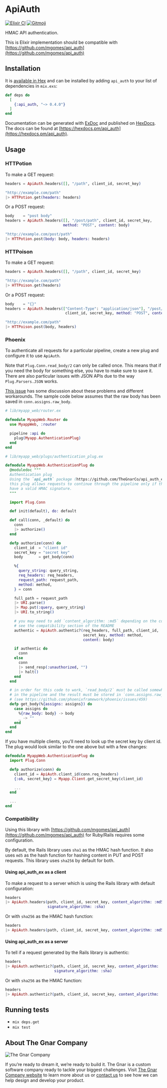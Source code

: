 # ApiAuth
[![Elixir CI](https://github.com/TheGnarCo/api_auth_ex/actions/workflows/elixir.yml/badge.svg?branch=master)](https://github.com/TheGnarCo/api_auth_ex/actions/workflows/elixir.yml)
<a href="https://gitmoji.dev">
  <img src="https://img.shields.io/badge/gitmoji-%20😜%20😍-FFDD67.svg?style=flat-square"
    alt="Gitmoji">
</a>

HMAC API authentication.

This is Elixir implementation should be compatible with [https://github.com/mgomes/api_auth](https://github.com/mgomes/api_auth)

## Installation

It is [available in Hex](https://hex.pm/packages/api_auth) and can be installed
by adding `api_auth` to your list of dependencies in `mix.exs`:

```elixir
def deps do
  [
    {:api_auth, "~> 0.4.0"}
  ]
end
```

Documentation can be generated with [ExDoc](https://github.com/elixir-lang/ex_doc)
and published on [HexDocs](https://hexdocs.pm). The docs can
be found at [https://hexdocs.pm/api_auth](https://hexdocs.pm/api_auth).

## Usage

### HTTPotion

To make a GET request:

```elixir
headers = ApiAuth.headers([], "/path", client_id, secret_key)

"http://example.com/path"
|> HTTPotion.get(headers: headers)
```

Or a POST request:

```elixir
body    = "post body"
headers = ApiAuth.headers([], "/post/path", client_id, secret_key,
                          method: "POST", content: body)

"http://example.com/post/path"
|> HTTPotion.post(body: body, headers: headers)
```

### HTTPoison

To make a GET request:

```elixir
headers = ApiAuth.headers([], "/path", client_id, secret_key)

"http://example.com/path"
|> HTTPoison.get(headers)
```

Or a POST request:

```elixir
body    = "{}"
headers = ApiAuth.headers(["Content-Type": "application/json"], "/post/path",
                           client_id, secret_key, method: "POST", content: body)

"http://example.com/path"
|> HTTPoison.post(body, headers)
```

### Phoenix

To authenticate all requests for a particular pipeline, create a new
plug and configure it to use `ApiAuth`.

Note that `Plug.Conn.read_body/2` can only be called once. This means that
if you need the body for something else, you have to make sure to save it.
There are also particular issues with JSON APIs due to the way `Plug.Parsers.JSON`
works.

[This issue](https://github.com/phoenixframework/phoenix/issues/459)
has some discussion about these problems and different workarounds.
The sample code below assumes that the raw body has been saved in `conn.assigns.raw_body`.

```elixir
# lib/myapp_web/router.ex

defmodule MyappWeb.Router do
  use MyappWeb, :router

  pipeline :api do
    plug(Myapp.AuthenticationPlug)
  end
end
```

```elixir
# lib/myapp_web/plugs/authentication_plug.ex

defmodule MyappWeb.AuthenticationPlug do
  @moduledoc """
  Authentication plug
  Using the `api_auth` package (https://github.com/TheGnarCo/api_auth_ex#phoenix)
  this plug allows requests to continue through the pipeline only if they
  have a valid HMAC signature.
  """

  import Plug.Conn

  def init(default), do: default

  def call(conn, _default) do
    conn
    |> authorize()
  end

  defp authorize(conn) do
    client_id  = "client id"
    secret_key = "secret key"
    body       = get_body(conn)

    %{
      query_string: query_string,
      req_headers: req_headers,
      request_path: request_path,
      method: method,
    } = conn

    full_path = request_path
    |> URI.parse()
    |> Map.put(:query, query_string)
    |> URI.to_string()

    # you may need to add `content_algorithm: :md5` depending on the code signing the request
    # see the compatibility section of the README
    authentic = ApiAuth.authentic?(req_headers, full_path, client_id,
                                   secret_key, method: method,
                                   content: body)

    if authentic do
      conn
    else
      conn
      |> send_resp(:unauthorized, "")
      |> halt()
    end
  end

  # in order for this code to work, `read_body/2` must be called somewhere earlier
  # in the pipeline and the result must be stored in `conn.assigns.raw_body`
  # (see https://github.com/phoenixframework/phoenix/issues/459)
  defp get_body(%{assigns: assigns}) do
    case assigns do
      %{raw_body: body} -> body
      _ -> ""
    end
  end
end
```

If you have multiple clients, you'll need to look up the secret key by client id.
The plug would look similar to the one above but with a few changes:

```elixir
defmodule MyappWeb.AuthenticationPlug do
  import Plug.Conn

  defp authorize(conn) do
    client_id = ApiAuth.client_id(conn.req_headers)
    {:ok, secret_key} = Myapp.Client.get_secret_key(client_id)

    ...
  end

  ...
end
```

### Compatibility

Using this library with [https://github.com/mgomes/api_auth](https://github.com/mgomes/api_auth) for Ruby/Rails
requires some configuration.

By default, the Rails library uses `sha1` as the HMAC hash function.
It also uses `md5` as the hash function for hashing content in PUT and POST requests.
This library uses `sha256` by default for both.

#### Using api_auth_ex as a client
To make a request to a server which is using the Rails library with default configuration:

```elixir
headers
|> ApiAuth.headers(path, client_id, secret_key, content_algorithm: :md5,
                   signature_algorithm: :sha)
```

Or with `sha256` as the HMAC hash function:

```elixir
headers
|> ApiAuth.headers(path, client_id, secret_key, content_algorithm: :md5)
```

#### Using api_auth_ex as a server
To tell if a request generated by the Rails library is authentic:

```elixir
headers
|> ApiAuth.authentic?(path, client_id, secret_key, content_algorithm: :md5,
                      signature_algorithm: :sha)
```

Or with `sha256` as the HMAC function:

```elixir
headers
|> ApiAuth.authentic?(path, client_id, secret_key, content_algorithm: :md5)
```

## Running tests

* `mix deps.get`
* `mix test`

## About The Gnar Company

![The Gnar Company](https://avatars0.githubusercontent.com/u/17011419?s=100&v=4)

If you’re ready to dream it, we’re ready to build it. The Gnar is a custom software company ready to tackle your biggest challenges. Visit [The Gnar Company website](https://www.thegnar.com/) to learn more about us or [contact us](https://www.thegnar.com/contact) to see how we can help design and develop your product.

